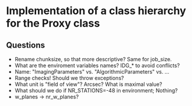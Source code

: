 # Implementation of a class hierarchy for the Proxy class

## Questions

* Rename chunksize, so that more descriptive? Same for job_size.
* What are the enviroment variables names? IDG_* to avoid conflicts?
* Name: "ImagingParameters" vs. "AlgorithmicParameters" vs. ...
* Range checks! Should we throw exceptions?
* What unit is "field of view"? Arcsec? What is maximal value?
* What should we do if NR_STATIONS=-48 in environment; Nothing?
* w_planes -> nr_w_planes?

